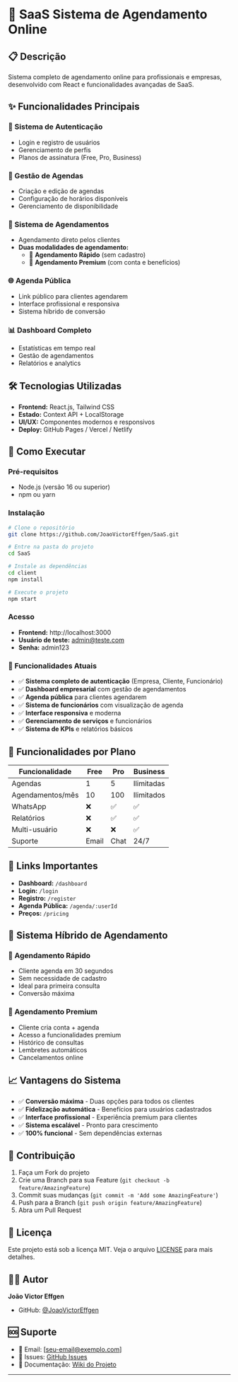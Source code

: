 # 🚀 SaaS Sistema de Agendamento Online

## 📋 Descrição

Sistema completo de agendamento online para profissionais e empresas, desenvolvido com React e funcionalidades avançadas de SaaS.

## ✨ Funcionalidades Principais

### 🔐 Sistema de Autenticação
- Login e registro de usuários
- Gerenciamento de perfis
- Planos de assinatura (Free, Pro, Business)

### 📅 Gestão de Agendas
- Criação e edição de agendas
- Configuração de horários disponíveis
- Gerenciamento de disponibilidade

### 📝 Sistema de Agendamentos
- Agendamento direto pelos clientes
- **Duas modalidades de agendamento:**
  - 🚀 **Agendamento Rápido** (sem cadastro)
  - 👑 **Agendamento Premium** (com conta e benefícios)

### 🌐 Agenda Pública
- Link público para clientes agendarem
- Interface profissional e responsiva
- Sistema híbrido de conversão

### 📊 Dashboard Completo
- Estatísticas em tempo real
- Gestão de agendamentos
- Relatórios e analytics

## 🛠️ Tecnologias Utilizadas

- **Frontend:** React.js, Tailwind CSS
- **Estado:** Context API + LocalStorage
- **UI/UX:** Componentes modernos e responsivos
- **Deploy:** GitHub Pages / Vercel / Netlify

## 🚀 Como Executar

### Pré-requisitos
- Node.js (versão 16 ou superior)
- npm ou yarn

### Instalação
```bash
# Clone o repositório
git clone https://github.com/JoaoVictorEffgen/SaaS.git

# Entre na pasta do projeto
cd SaaS

# Instale as dependências
cd client
npm install

# Execute o projeto
npm start
```

### Acesso
- **Frontend:** http://localhost:3000
- **Usuário de teste:** admin@teste.com
- **Senha:** admin123

### 🎯 Funcionalidades Atuais
- ✅ **Sistema completo de autenticação** (Empresa, Cliente, Funcionário)
- ✅ **Dashboard empresarial** com gestão de agendamentos
- ✅ **Agenda pública** para clientes agendarem
- ✅ **Sistema de funcionários** com visualização de agenda
- ✅ **Interface responsiva** e moderna
- ✅ **Gerenciamento de serviços** e funcionários
- ✅ **Sistema de KPIs** e relatórios básicos

## 📱 Funcionalidades por Plano

| Funcionalidade | Free | Pro | Business |
|----------------|------|-----|----------|
| Agendas | 1 | 5 | Ilimitadas |
| Agendamentos/mês | 10 | 100 | Ilimitados |
| WhatsApp | ❌ | ✅ | ✅ |
| Relatórios | ❌ | ✅ | ✅ |
| Multi-usuário | ❌ | ❌ | ✅ |
| Suporte | Email | Chat | 24/7 |

## 🔗 Links Importantes

- **Dashboard:** `/dashboard`
- **Login:** `/login`
- **Registro:** `/register`
- **Agenda Pública:** `/agenda/:userId`
- **Preços:** `/pricing`

## 🎯 Sistema Híbrido de Agendamento

### 🚀 Agendamento Rápido
- Cliente agenda em 30 segundos
- Sem necessidade de cadastro
- Ideal para primeira consulta
- Conversão máxima

### 👑 Agendamento Premium
- Cliente cria conta + agenda
- Acesso a funcionalidades premium
- Histórico de consultas
- Lembretes automáticos
- Cancelamentos online

## 📈 Vantagens do Sistema

- ✅ **Conversão máxima** - Duas opções para todos os clientes
- ✅ **Fidelização automática** - Benefícios para usuários cadastrados
- ✅ **Interface profissional** - Experiência premium para clientes
- ✅ **Sistema escalável** - Pronto para crescimento
- ✅ **100% funcional** - Sem dependências externas

## 🤝 Contribuição

1. Faça um Fork do projeto
2. Crie uma Branch para sua Feature (`git checkout -b feature/AmazingFeature`)
3. Commit suas mudanças (`git commit -m 'Add some AmazingFeature'`)
4. Push para a Branch (`git push origin feature/AmazingFeature`)
5. Abra um Pull Request

## 📄 Licença

Este projeto está sob a licença MIT. Veja o arquivo [LICENSE](LICENSE) para mais detalhes.

## 👨‍💻 Autor

**João Victor Effgen**
- GitHub: [@JoaoVictorEffgen](https://github.com/JoaoVictorEffgen)

## 🆘 Suporte

- 📧 Email: [seu-email@exemplo.com]
- 💬 Issues: [GitHub Issues](https://github.com/JoaoVictorEffgen/SaaS/issues)
- 📖 Documentação: [Wiki do Projeto](https://github.com/JoaoVictorEffgen/SaaS/wiki)

---
